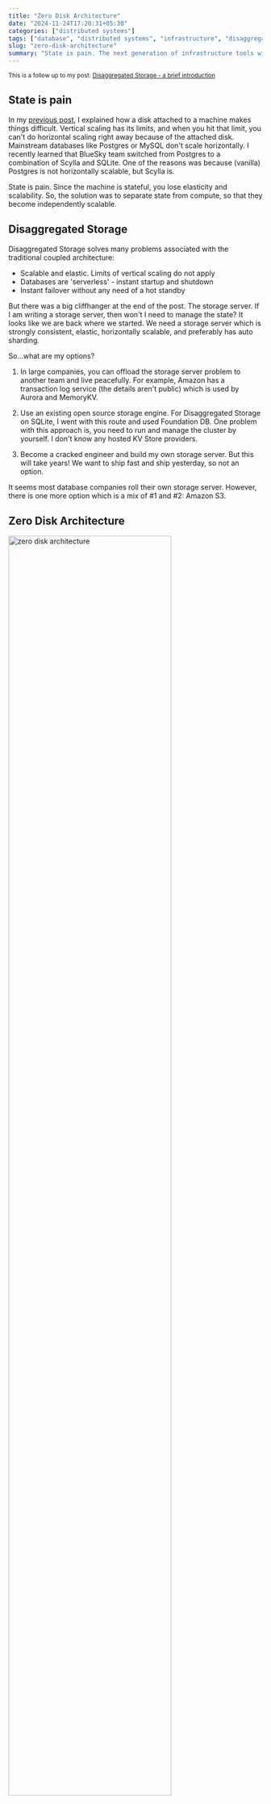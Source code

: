 ```yaml
---
title: "Zero Disk Architecture"
date: "2024-11-24T17:20:31+05:30"
categories: ["distributed systems"]
tags: ["database", "distributed systems", "infrastructure", "disaggregated storage", "zero disk", "diskless"]
slug: "zero-disk-architecture"
summary: "State is pain. The next generation of infrastructure tools will be built on diskless paradigm. In this short post I will explain what is Diskless / Zero Disk Architecture"
---
```


<small>This is a follow up to my post: [Disaggregated Storage - a brief introduction](https://avi.im/blag/2024/disaggregated-storage/)</small>

## State is pain

In my [previous post](https://avi.im/blag/2024/disaggregated-storage/), I explained how a disk attached to a machine makes things difficult. Vertical scaling has its limits, and when you hit that limit, you can't do horizontal scaling right away because of the attached disk. Mainstream databases like Postgres or MySQL don't scale horizontally. I recently learned that BlueSky team switched from Postgres to a combination of Scylla and SQLite. One of the reasons was because (vanilla) Postgres is not horizontally scalable, but Scylla is.

State is pain. Since the machine is stateful, you lose elasticity and scalability. So, the solution was to separate state from compute, so that they become independently scalable.

## Disaggregated Storage

Disaggregated Storage solves many problems associated with the traditional coupled architecture:

- Scalable and elastic. Limits of vertical scaling do not apply
- Databases are 'serverless' - instant startup and shutdown
- Instant failover without any need of a hot standby 

But there was a big cliffhanger at the end of the post. The storage server. If I am writing a storage server, then won't I need to manage the state? It looks like we are back where we started. We need a storage server which is strongly consistent, elastic, horizontally scalable, and preferably has auto sharding.

So...what are my options? 

1. In large companies, you can offload the storage server problem to another team and live peacefully. For example, Amazon has a transaction log service (the details aren't public) which is used by Aurora and MemoryKV.

2. Use an existing open source storage engine. For Disaggregated Storage on SQLite, I went with this route and used Foundation DB. One problem with this approach is, you need to run and manage the cluster by yourself. I don't know any hosted KV Store providers.

3. Become a cracked engineer and build my own storage server. But this will take years! We want to ship fast and ship yesterday, so not an option.

It seems most database companies roll their own storage server. However, there is one more option which is a mix of #1 and #2: Amazon S3.

## Zero Disk Architecture

<img src="/blag/images/2024/zero-disk-arch.svg" alt="zero disk architecture" style="width: 80%;"/>

The idea is simple. Instead of writing to a storage server, we will write to S3. Thus we will not manage any storage server, rather we offload it to the smart folks at AWS. S3 meets all our requirements. As a bonus, you get infinite storage space. S3 came out in 2006 and it has proven test of time. It is designed to provide [99.999999999% (that's eleven nines) durability](https://x.com/iavins/status/1860621569355030696) and 99.99% availability guarantees. I believe the next generation of infrastructure systems will be built on zero disk paradigm.

This idea is not new. In 2008, there was a research paper ['Building a Database on S3'](https://people.csail.mit.edu/kraska/pub/sigmod08-s3.pdf) - a paper way ahead of its time, with lots of interesting ideas for today's cloud computing. The researchers experimented with storing a B-tree on S3 using SQS as a Write-Ahead Log (WAL). They also provided analysis on latency when writing to S3 and the associated costs. The paper had some flaws, like they dropped ACID properties. However, we are in 2025, and we can do better.

Then, why has no one built such a system until now? My guess: latency and cost. However, S3 keeps getting better. They keep reducing the price all the time. The cost and latency are both going down as technology improves! Amazon S3 Express One Zone was launched last year and it's supposed to be 10x faster. Another reason I think is B-Tree vs LSM Tree. LSM Tree workload is more suited for S3. As most newer databases adapt to LSM, they're closer to S3. In the paper also they map B-Tree on S3.

Another reason I suspect is lack of features like conditional writes. Without this, you need an external system to provide transactional and ACID properties. S3 recently added this which gives you CAS-style operations on S3 objects.

Databases typically operate with pages, which are 4KiB in size. But object storages operate at much bigger sizes. The cost will be insanely high if we write every 4KiB object. So we will batch them at the compute layer till say 512KiB and then write all the pages as a single object. Suppose a transaction has sent a commit request, when do you acknowledge it as committed? If the local batch is not full, then do you make the client wait or cache the writes at compute and return success? If you do the latter, there is a risk of data loss. If you wait, then latency shoots up. Like everything in engineering, there is a trade-off: latency vs durability.

Smaller payloads also mean more requests, but that increases both cost and provides better durability and latency. This adds one more parameter: cost vs latency vs durability.

<img src="/blag/images/2024/latency-cost-durability.svg" alt="latency cost durability trade off" style="width: 80%;"/>

I stole this trade-off diagram from [Jack Vanlightly's excellent article](https://jack-vanlightly.com/blog/2023/11/29/s3-express-one-zone-not-quite-what-i-hoped-for). Chris Riccomini also [explored](https://materializedview.io/p/cloud-storage-triad-latency-cost-durability) this concept and coined catchy 'LCD model' term.

<img src="/blag/images/2024/s3-express-cache.svg" alt="s3 express as a cache"/>

If you want to optimize for latency, you can first write to S3 Express One Zone (supposedly has single digit millisecond latency) and then offload that data to S3 later. In this case, One Zone becomes an intermediate cache server.

<img src="/blag/images/2024/raft-cache.svg" alt="raft cluster as a cache"/>

For OLTP databases, this can be still slow. That's why databases like [Neon](https://neon.tech/blog/architecture-decisions-in-neon), [TiDB](https://aws.amazon.com/blogs/storage/how-pingcap-transformed-tidb-into-a-serverless-dbaas-using-amazon-s3-and-amazon-ebs) etc. have a Raft cluster setup which receives the writes. Then they are written to S3. This also saves on cost because instead of many smaller writes, you can make one large write to S3.

So depending on the trade-offs you want to make, you can write directly to S3 (standard or Express One Zone) or use a write through cache server. Zero disk architecture is also very attractive for systems where you don't care about latency. For example, OLAP databases, data warehouse systems.

Here are some systems which use S3 (or similar) as a primary store: [Snowflake](https://event.cwi.nl/lsde/papers/p215-dageville-snowflake.pdf), [WarpStream](https://www.warpstream.com/blog/zero-disks-is-better-for-kafka), [SlateDB](https://slatedb.io/docs/architecture), [Turbo Puffer](https://turbopuffer.com/architecture), [Clickhouse](https://aws.amazon.com/blogs/storage/clickhouse-cloud-amazon-s3-express-one-zone-making-a-blazing-fast-analytical-database-even-faster/), [Quickwit](https://quickwit.io/docs/main-branch/overview/architecture), [Milvus](https://milvus.io/docs/architecture_overview.md), [WeSQL](https://wesql.io/docs/architecture), [Chroma](https://www.trychroma.com/engineering/serverless).

Zero Disk Architeture is a very compelling because you are not managing any storage server. You are not managing the state. The problem is for AWS S3 to deal with now. On top of it, you get all the benefits of disaggregated storage I highlighted earlier. 

It's time we use the S3 as the brother Bezos intended. The malloc of the web.

---

<small>1. Any object store would work. But I like S3.</small><br>
<small>2. If any Amazon engineers would like to share more details about the Transaction Log, hit me up please.</small><br>
<small>3. Jack also wrote an excellent cost analysis: [A Cost Analysis of Replication vs S3 Express One Zone in Transactional Data Systems](https://jack-vanlightly.com/blog/2024/6/10/a-cost-analysis-of-replication-vs-s3-express-one-zone-in-transactional-data-systems)</small><br>
<small>4. In S3, if you store 100 billion objects, you *might* lose one in a year. To put it another way: if you store 10 million objects, you might lose one in 10,000 years. If a dinosaur had stored 1,000 objects, they may be still intact after 65 million years 🦖</small><br>
<small>5. Due to operational complexity and trade-offs, disaggregated storage (with/without zero disk architecture) makes sense primarily for database vendors and large tech companies, rather than organizations running just a few databases.</small><br>
<small><i>Thanks to Mr. Bhat, and Rishi for reading an early draft of this post.</i></small>
